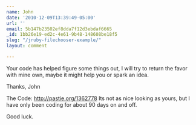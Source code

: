 ```yaml
---
name: John
date: '2010-12-09T13:39:49-05:00'
url: ''
email: 5b147b23502ef8dda7f12d3ebdaf6665
_id: 1bb26e19-ed2c-4e61-9b48-148608be18f5
slug: "/jruby-filechooser-example/"
layout: comment

---
```


Your code has helped figure some things out,
I will try to return the favor with mine own, maybe it might help you or spark an idea.

Thanks, John

The Code: http://pastie.org/1362778 Its not as nice looking as yours, but I have only been coding for about 90 days on and off.

Good luck.
